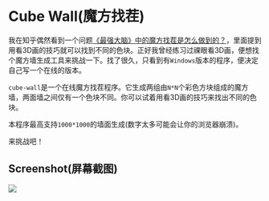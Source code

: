 Cube Wall(魔方找茬)
===================

我在知乎偶然看到一个问题[《最强大脑》中的魔方找茬是怎么做到的？](https://www.zhihu.com/question/22441246)，里面提到用看3D画的技巧就可以找到不同的色块。正好我曾经练习过祼眼看3D画，便想找个魔方墙生成工具来挑战一下。找了很久，只看到有`Windows`版本的程序，便决定自己写一个在线的版本。

`cube-wall`是一个在线魔方找茬程序。它生成两组由`N*N`个彩色方块组成的魔方墙，两面墙之间仅有一个色块不同。你可以试着用看3D画的技巧来找出不同的色块。

本程序最高支持`1000*1000`的墙面生成(数字太多可能会让你的浏览器崩溃)。

来挑战吧！

## Screenshot(屏幕截图)
![](https://github.com/tigerlee/cube-wall/raw/master/screenshot.png)

